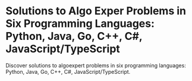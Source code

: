 # Solutions to Algo Exper Problems in Six Programming Languages: Python, Java, Go, C++, C#, JavaScript/TypeScript
Discover solutions to algoexpert problems in six programming languages: Python, Java, Go, C++, C#, JavaScript/TypeScript.


